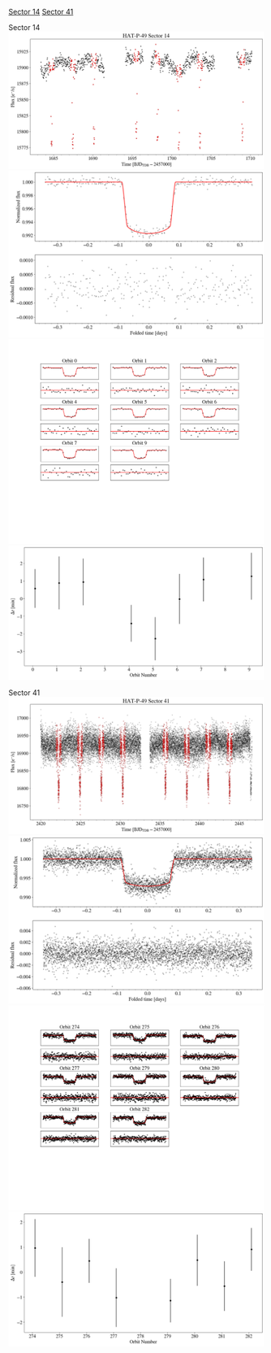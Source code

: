 [Sector 14](#sector14)
[Sector 41](#sector41)

<a name = "sector14"></a>
Sector 14
![alt text](/tt/HAT-P-49_Sector_14/HAT-P-49_Sector_14_a_TimeSeries.png)
![alt text](/tt/HAT-P-49_Sector_14/HAT-P-49_Sector_14_b_FoldedLightCurve.png)
![alt text](/tt/HAT-P-49_Sector_14/HAT-P-49_Sector_14_b_IndividualTransitsWithFit.png)
![alt text](/tt/HAT-P-49_Sector_14/HAT-P-49_Sector_14_c_TimingResiduals.png)

<a name = "sector41"></a>
Sector 41
![alt text](/tt/HAT-P-49_Sector_41/HAT-P-49_Sector_41_a_TimeSeries.png)
![alt text](/tt/HAT-P-49_Sector_41/HAT-P-49_Sector_41_b_FoldedLightCurve.png)
![alt text](/tt/HAT-P-49_Sector_41/HAT-P-49_Sector_41_b_IndividualTransitsWithFit.png)
![alt text](/tt/HAT-P-49_Sector_41/HAT-P-49_Sector_41_c_TimingResiduals.png)

